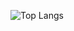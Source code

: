  ![Top Langs](https://github-readme-stats.vercel.app/api/top-langs/?username=jamirnasci&hide=css,scss,html&theme=tokyonight)
